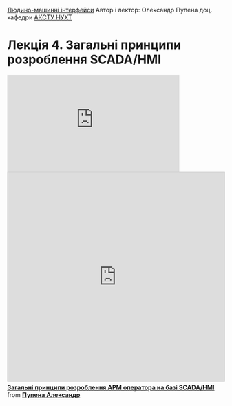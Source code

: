 [Людино-машинні інтерфейси](https://pupenasan.github.io/hmi/)  Автор і лектор: Олександр Пупена доц. кафедри [АКСТУ НУХТ](http://www.iasu-nuft.pp.ua/) 

# Лекція 4. Загальні принципи розроблення SCADA/HMI



<iframe width="400" height="225" src="https://www.youtube.com/embed/nrlgP0HfHd8" title="YouTube video player" frameborder="0" allow="accelerometer; autoplay; clipboard-write; encrypted-media; gyroscope; picture-in-picture" allowfullscreen></iframe>

<iframe src="https://www.slideshare.net/slideshow/embed_code/key/6LU8nliBCwITM3" width="597" height="486" frameborder="0" marginwidth="0" marginheight="0" scrolling="no" style="border:1px solid #CCC; border-width:1px; margin-bottom:5px; max-width: 100%;" allowfullscreen> </iframe> <div style="margin-bottom:5px"> <strong> <a href="https://www.slideshare.net/pupenasan/scadahmi" title="Загальні принципи розроблення АРМ оператора на базі SCADA/HMI" target="_blank">Загальні принципи розроблення АРМ оператора на базі SCADA/HMI</a> </strong> from <strong><a href="https://www.slideshare.net/pupenasan" target="_blank">Пупена Александр</a></strong> </div>

